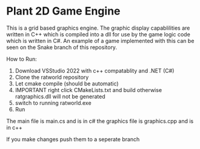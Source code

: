 # Plant 2D Game Engine

This is a grid based graphics engine. The graphic display capablilities are written in C++ which is compiled into a dll for use by the game logic code which is written in C#.
An example of a game implemented with this can be seen on the Snake branch of this repository.

How to Run:
1. Download VSStudio 2022 with c++ compatablity and .NET (C#)
2. Clone the ratworld repository
3. Let cmake compile (should be automatic)
4. IMPORTANT right click CMakeLists.txt and build otherwise ratgraphics.dll will not be generated
5. switch to running ratworld.exe
6. Run

The main file is main.cs and is in c#
the graphics file is graphics.cpp and is in c++

If you make changes push them to a seperate branch

